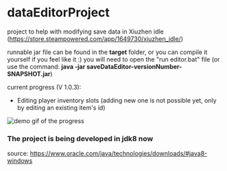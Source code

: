 # dataEditorProject

project to help with modifying save data in Xiuzhen idle (https://store.steampowered.com/app/1649730/xiuzhen_idle/)

runnable jar file can be found in the **target** folder, or you can compile it yourself if you feel like it :)
you will need to open the "run editor.bat" file (or use the command: **java -jar saveDataEditor-versionNumber-SNAPSHOT.jar**)

current progress (V 1.0.3):
- Editing player inventory slots (adding new one is not possible yet, only by editing an existing item's id)

![demo gif of the progress](https://cdn.discordapp.com/attachments/1038509324634435657/1057292002405920778/demo1_0_3.gif)


### The project is being developed in jdk8 now
source: https://www.oracle.com/java/technologies/downloads/#java8-windows
